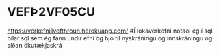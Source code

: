 # VEFÞ2VF05CU 
https://verkefni1vefthroun.herokuapp.com/
#Í lokaverkefni notaði ég í sql bilar.sql sem ég fann undir efni og bjó til nýskráningu og innskráningu og síðan ökutækjaskrá


